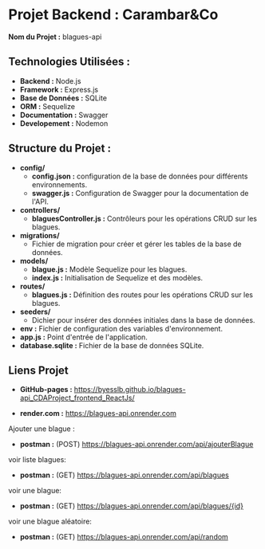 # Projet Backend : Carambar&Co

**Nom du Projet :** blagues-api

## Technologies Utilisées :

- **Backend :** Node.js
- **Framework :** Express.js
- **Base de Données :** SQLite
- **ORM :** Sequelize
- **Documentation :** Swagger
- **Developement :** Nodemon

## Structure du Projet :

- **config/**
    - **config.json :** configuration de la base de données pour différents environnements.
    - **swagger.js :** Configuration de Swagger pour la documentation de l'API.
- **controllers/**
    - **blaguesController.js :** Contrôleurs pour les opérations CRUD sur les blagues.
- **migrations/**
    - Fichier de migration pour créer et gérer les tables de la base de données.
- **models/**
    - **blague.js :** Modèle Sequelize pour les blagues.
    - **index.js :** Initialisation de Sequelize et des modèles.
- **routes/**
    - **blagues.js :** Définition des routes pour les opérations CRUD sur les blagues.
- **seeders/**
    - Dichier pour insérer des données initiales dans la base de données.
- **env :** Fichier de configuration des variables d'environnement.
- **app.js :** Point d'entrée de l'application.
- **database.sqlite :** Fichier de la base de données SQLite.

## Liens Projet

- **GitHub-pages :** https://byesslb.github.io/blagues-api_CDAProject_frontend_ReactJs/

- **render.com :** https://blagues-api.onrender.com

Ajouter une blague :
- **postman :** (POST) https://blagues-api.onrender.com/api/ajouterBlague

voir liste blagues:
- **postman :** (GET) https://blagues-api.onrender.com/api/blagues

voir une blague:
- **postman :** (GET) https://blagues-api.onrender.com/api/blagues/{id}

voir une blague aléatoire:
- **postman :** (GET) https://blagues-api.onrender.com/api/random